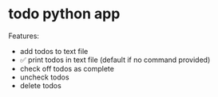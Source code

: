 # todo python app

Features:

- add todos to text file
- ✅ print todos in text file (default if no command provided)
- check off todos as complete
- uncheck todos
- delete todos
